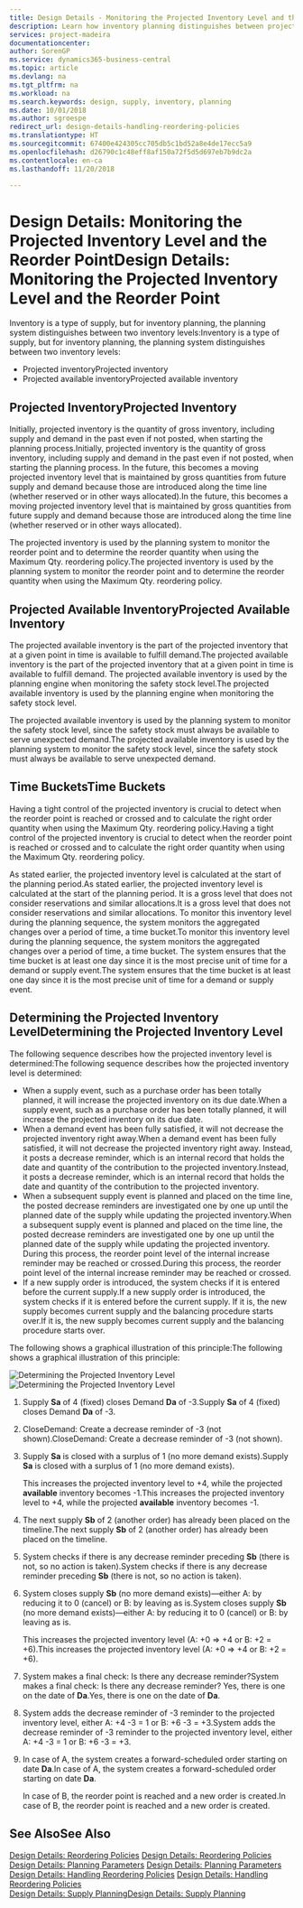 ```yaml
---
title: Design Details - Monitoring the Projected Inventory Level and the Reorder Point | Microsoft Docs
description: Learn how inventory planning distinguishes between projected inventory and projected available inventory levels.
services: project-madeira
documentationcenter: 
author: SorenGP
ms.service: dynamics365-business-central
ms.topic: article
ms.devlang: na
ms.tgt_pltfrm: na
ms.workload: na
ms.search.keywords: design, supply, inventory, planning
ms.date: 10/01/2018
ms.author: sgroespe
redirect_url: design-details-handling-reordering-policies
ms.translationtype: HT
ms.sourcegitcommit: 67400e424305cc705db5c1bd52a8e4de17ecc5a9
ms.openlocfilehash: d26790c1c48eff8af150a72f5d5d697eb7b9dc2a
ms.contentlocale: en-ca
ms.lasthandoff: 11/20/2018

---
```

# <a name="design-details-monitoring-the-projected-inventory-level-and-the-reorder-point"></a><span data-ttu-id="520cd-103">Design Details: Monitoring the Projected Inventory Level and the Reorder Point</span><span class="sxs-lookup"><span data-stu-id="520cd-103">Design Details: Monitoring the Projected Inventory Level and the Reorder Point</span></span>
<span data-ttu-id="520cd-104">Inventory is a type of supply, but for inventory planning, the planning system distinguishes between two inventory levels:</span><span class="sxs-lookup"><span data-stu-id="520cd-104">Inventory is a type of supply, but for inventory planning, the planning system distinguishes between two inventory levels:</span></span>  

* <span data-ttu-id="520cd-105">Projected inventory</span><span class="sxs-lookup"><span data-stu-id="520cd-105">Projected inventory</span></span>  
* <span data-ttu-id="520cd-106">Projected available inventory</span><span class="sxs-lookup"><span data-stu-id="520cd-106">Projected available inventory</span></span>  

## <a name="projected-inventory"></a><span data-ttu-id="520cd-107">Projected Inventory</span><span class="sxs-lookup"><span data-stu-id="520cd-107">Projected Inventory</span></span>  
<span data-ttu-id="520cd-108">Initially, projected inventory is the quantity of gross inventory, including supply and demand in the past even if not posted, when starting the planning process.</span><span class="sxs-lookup"><span data-stu-id="520cd-108">Initially, projected inventory is the quantity of gross inventory, including supply and demand in the past even if not posted, when starting the planning process.</span></span> <span data-ttu-id="520cd-109">In the future, this becomes a moving projected inventory level that is maintained by gross quantities from future supply and demand because those are introduced along the time line (whether reserved or in other ways allocated).</span><span class="sxs-lookup"><span data-stu-id="520cd-109">In the future, this becomes a moving projected inventory level that is maintained by gross quantities from future supply and demand because those are introduced along the time line (whether reserved or in other ways allocated).</span></span>  

<span data-ttu-id="520cd-110">The projected inventory is used by the planning system to monitor the reorder point and to determine the reorder quantity when using the Maximum Qty. reordering policy.</span><span class="sxs-lookup"><span data-stu-id="520cd-110">The projected inventory is used by the planning system to monitor the reorder point and to determine the reorder quantity when using the Maximum Qty. reordering policy.</span></span>  

## <a name="projected-available-inventory"></a><span data-ttu-id="520cd-111">Projected Available Inventory</span><span class="sxs-lookup"><span data-stu-id="520cd-111">Projected Available Inventory</span></span>  
<span data-ttu-id="520cd-112">The projected available inventory is the part of the projected inventory that at a given point in time is available to fulfill demand.</span><span class="sxs-lookup"><span data-stu-id="520cd-112">The projected available inventory is the part of the projected inventory that at a given point in time is available to fulfill demand.</span></span> <span data-ttu-id="520cd-113">The projected available inventory is used by the planning engine when monitoring the safety stock level.</span><span class="sxs-lookup"><span data-stu-id="520cd-113">The projected available inventory is used by the planning engine when monitoring the safety stock level.</span></span>  

<span data-ttu-id="520cd-114">The projected available inventory is used by the planning system to monitor the safety stock level, since the safety stock must always be available to serve unexpected demand.</span><span class="sxs-lookup"><span data-stu-id="520cd-114">The projected available inventory is used by the planning system to monitor the safety stock level, since the safety stock must always be available to serve unexpected demand.</span></span>  

## <a name="time-buckets"></a><span data-ttu-id="520cd-115">Time Buckets</span><span class="sxs-lookup"><span data-stu-id="520cd-115">Time Buckets</span></span>  
<span data-ttu-id="520cd-116">Having a tight control of the projected inventory is crucial to detect when the reorder point is reached or crossed and to calculate the right order quantity when using the Maximum Qty. reordering policy.</span><span class="sxs-lookup"><span data-stu-id="520cd-116">Having a tight control of the projected inventory is crucial to detect when the reorder point is reached or crossed and to calculate the right order quantity when using the Maximum Qty. reordering policy.</span></span>  

<span data-ttu-id="520cd-117">As stated earlier, the projected inventory level is calculated at the start of the planning period.</span><span class="sxs-lookup"><span data-stu-id="520cd-117">As stated earlier, the projected inventory level is calculated at the start of the planning period.</span></span> <span data-ttu-id="520cd-118">It is a gross level that does not consider reservations and similar allocations.</span><span class="sxs-lookup"><span data-stu-id="520cd-118">It is a gross level that does not consider reservations and similar allocations.</span></span> <span data-ttu-id="520cd-119">To monitor this inventory level during the planning sequence, the system monitors the aggregated changes over a period of time, a time bucket.</span><span class="sxs-lookup"><span data-stu-id="520cd-119">To monitor this inventory level during the planning sequence, the system monitors the aggregated changes over a period of time, a time bucket.</span></span> <span data-ttu-id="520cd-120">The system ensures that the time bucket is at least one day since it is the most precise unit of time for a demand or supply event.</span><span class="sxs-lookup"><span data-stu-id="520cd-120">The system ensures that the time bucket is at least one day since it is the most precise unit of time for a demand or supply event.</span></span>  

## <a name="determining-the-projected-inventory-level"></a><span data-ttu-id="520cd-121">Determining the Projected Inventory Level</span><span class="sxs-lookup"><span data-stu-id="520cd-121">Determining the Projected Inventory Level</span></span>  
<span data-ttu-id="520cd-122">The following sequence describes how the projected inventory level is determined:</span><span class="sxs-lookup"><span data-stu-id="520cd-122">The following sequence describes how the projected inventory level is determined:</span></span>  

* <span data-ttu-id="520cd-123">When a supply event, such as a purchase order has been totally planned, it will increase the projected inventory on its due date.</span><span class="sxs-lookup"><span data-stu-id="520cd-123">When a supply event, such as a purchase order has been totally planned, it will increase the projected inventory on its due date.</span></span>  
* <span data-ttu-id="520cd-124">When a demand event has been fully satisfied, it will not decrease the projected inventory right away.</span><span class="sxs-lookup"><span data-stu-id="520cd-124">When a demand event has been fully satisfied, it will not decrease the projected inventory right away.</span></span> <span data-ttu-id="520cd-125">Instead, it posts a decrease reminder, which is an internal record that holds the date and quantity of the contribution to the projected inventory.</span><span class="sxs-lookup"><span data-stu-id="520cd-125">Instead, it posts a decrease reminder, which is an internal record that holds the date and quantity of the contribution to the projected inventory.</span></span>  
* <span data-ttu-id="520cd-126">When a subsequent supply event is planned and placed on the time line, the posted decrease reminders are investigated one by one up until the planned date of the supply while updating the projected inventory.</span><span class="sxs-lookup"><span data-stu-id="520cd-126">When a subsequent supply event is planned and placed on the time line, the posted decrease reminders are investigated one by one up until the planned date of the supply while updating the projected inventory.</span></span> <span data-ttu-id="520cd-127">During this process, the reorder point level of the internal increase reminder may be reached or crossed.</span><span class="sxs-lookup"><span data-stu-id="520cd-127">During this process, the reorder point level of the internal increase reminder may be reached or crossed.</span></span>  
* <span data-ttu-id="520cd-128">If a new supply order is introduced, the system checks if it is entered before the current supply.</span><span class="sxs-lookup"><span data-stu-id="520cd-128">If a new supply order is introduced, the system checks if it is entered before the current supply.</span></span> <span data-ttu-id="520cd-129">If it is, the new supply becomes current supply and the balancing procedure starts over.</span><span class="sxs-lookup"><span data-stu-id="520cd-129">If it is, the new supply becomes current supply and the balancing procedure starts over.</span></span>  

<span data-ttu-id="520cd-130">The following shows a graphical illustration of this principle:</span><span class="sxs-lookup"><span data-stu-id="520cd-130">The following shows a graphical illustration of this principle:</span></span>  

<span data-ttu-id="520cd-131">![Determining the Projected Inventory Level](media/nav_app_supply_planning_2_projected_inventory.png "Determining the Projected Inventory Level")</span><span class="sxs-lookup"><span data-stu-id="520cd-131">![Determining the Projected Inventory Level](media/nav_app_supply_planning_2_projected_inventory.png "Determining the Projected Inventory Level")</span></span>  

1. <span data-ttu-id="520cd-132">Supply **Sa** of 4 (fixed) closes Demand **Da** of -3.</span><span class="sxs-lookup"><span data-stu-id="520cd-132">Supply **Sa** of 4 (fixed) closes Demand **Da** of -3.</span></span>  
2. <span data-ttu-id="520cd-133">CloseDemand: Create a decrease reminder of -3 (not shown).</span><span class="sxs-lookup"><span data-stu-id="520cd-133">CloseDemand: Create a decrease reminder of -3 (not shown).</span></span>  
3. <span data-ttu-id="520cd-134">Supply **Sa** is closed with a surplus of 1 (no more demand exists).</span><span class="sxs-lookup"><span data-stu-id="520cd-134">Supply **Sa** is closed with a surplus of 1 (no more demand exists).</span></span>  

     <span data-ttu-id="520cd-135">This increases the projected inventory level to +4, while the projected **available** inventory becomes -1.</span><span class="sxs-lookup"><span data-stu-id="520cd-135">This increases the projected inventory level to +4, while the projected **available** inventory becomes -1.</span></span>  

4. <span data-ttu-id="520cd-136">The next supply **Sb** of 2 (another order) has already been placed on the timeline.</span><span class="sxs-lookup"><span data-stu-id="520cd-136">The next supply **Sb** of 2 (another order) has already been placed on the timeline.</span></span>  
5. <span data-ttu-id="520cd-137">System checks if there is any decrease reminder preceding **Sb** (there is not, so no action is taken).</span><span class="sxs-lookup"><span data-stu-id="520cd-137">System checks if there is any decrease reminder preceding **Sb** (there is not, so no action is taken).</span></span>  
6. <span data-ttu-id="520cd-138">System closes supply **Sb** (no more demand exists)—either A: by reducing it to 0 (cancel) or B: by leaving as is.</span><span class="sxs-lookup"><span data-stu-id="520cd-138">System closes supply **Sb** (no more demand exists)—either A: by reducing it to 0 (cancel) or B: by leaving as is.</span></span>  

     <span data-ttu-id="520cd-139">This increases the projected inventory level (A: +0 => +4 or B: +2 = +6).</span><span class="sxs-lookup"><span data-stu-id="520cd-139">This increases the projected inventory level (A: +0 => +4 or B: +2 = +6).</span></span>  

7. <span data-ttu-id="520cd-140">System makes a final check: Is there any decrease reminder?</span><span class="sxs-lookup"><span data-stu-id="520cd-140">System makes a final check: Is there any decrease reminder?</span></span> <span data-ttu-id="520cd-141">Yes, there is one on the date of **Da**.</span><span class="sxs-lookup"><span data-stu-id="520cd-141">Yes, there is one on the date of **Da**.</span></span>  
8. <span data-ttu-id="520cd-142">System adds the decrease reminder of -3 reminder to the projected inventory level, either A: +4 -3 = 1 or B: +6 -3 = +3.</span><span class="sxs-lookup"><span data-stu-id="520cd-142">System adds the decrease reminder of -3 reminder to the projected inventory level, either A: +4 -3 = 1 or B: +6 -3 = +3.</span></span>  
9. <span data-ttu-id="520cd-143">In case of A, the system creates a forward-scheduled order starting on date **Da**.</span><span class="sxs-lookup"><span data-stu-id="520cd-143">In case of A, the system creates a forward-scheduled order starting on date **Da**.</span></span>  

     <span data-ttu-id="520cd-144">In case of B, the reorder point is reached and a new order is created.</span><span class="sxs-lookup"><span data-stu-id="520cd-144">In case of B, the reorder point is reached and a new order is created.</span></span>  

## <a name="see-also"></a><span data-ttu-id="520cd-145">See Also</span><span class="sxs-lookup"><span data-stu-id="520cd-145">See Also</span></span>  
<span data-ttu-id="520cd-146">[Design Details: Reordering Policies](design-details-reordering-policies.md) </span><span class="sxs-lookup"><span data-stu-id="520cd-146">[Design Details: Reordering Policies](design-details-reordering-policies.md) </span></span>  
<span data-ttu-id="520cd-147">[Design Details: Planning Parameters](design-details-planning-parameters.md) </span><span class="sxs-lookup"><span data-stu-id="520cd-147">[Design Details: Planning Parameters](design-details-planning-parameters.md) </span></span>  
<span data-ttu-id="520cd-148">[Design Details: Handling Reordering Policies](design-details-handling-reordering-policies.md) </span><span class="sxs-lookup"><span data-stu-id="520cd-148">[Design Details: Handling Reordering Policies](design-details-handling-reordering-policies.md) </span></span>  
[<span data-ttu-id="520cd-149">Design Details: Supply Planning</span><span class="sxs-lookup"><span data-stu-id="520cd-149">Design Details: Supply Planning</span></span>](design-details-supply-planning.md)

